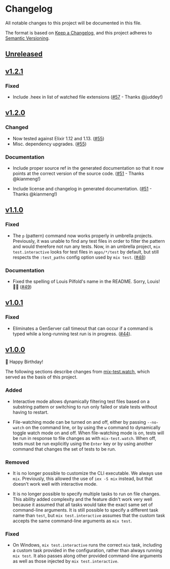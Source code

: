 # Changelog

All notable changes to this project will be documented in this file.

The format is based on [Keep a Changelog](https://keepachangelog.com/en/1.0.0/),
and this project adheres to [Semantic Versioning](https://semver.org/spec/v2.0.0.html).

## [Unreleased](https://github.com/randycoulman/mix_test_interactive/compare/v1.2.1...HEAD)

## [v1.2.1](https://github.com/randycoulman/mix_test_interactive/compare/v1.2.0...v1.2.1)

### Fixed

- Include .heex in list of watched file extensions
  ([#57](https://github.com/randycoulman/mix_test_interactive/pull/57) - Thanks @juddey!)

## [v1.2.0](https://github.com/randycoulman/mix_test_interactive/compare/v1.1.0...v1.2.0)

### Changed

- Now tested against Elixir 1.12 and 1.13. ([#55](https://github.com/randycoulman/mix_test_interactive/pull/55))
- Misc. dependency upgrades. ([#55](https://github.com/randycoulman/mix_test_interactive/pull/55))

### Documentation

- Include proper source ref in the generated documentation so that it now points at the correct version of the source code. ([#51](https://github.com/randycoulman/mix_test_interactive/pull/51) - Thanks @kianmeng!)

- Include license and changelog in generated documentation. ([#51](https://github.com/randycoulman/mix_test_interactive/pull/51) - Thanks @kianmeng!)

## [v1.1.0](https://github.com/randycoulman/mix_test_interactive/compare/v1.0.1...v1.1.0)

### Fixed

- The `p` (pattern) command now works properly in umbrella projects. Previously, it was unable to find any test files in order to filter the pattern and would therefore not run any tests. Now, in an umbrella project, `mix test.interactive` looks for test files in `apps/*/test` by default, but still respects the `:test_paths` config option used by `mix test`. ([#48](https://github.com/randycoulman/mix_test_interactive/pull/48))

### Documentation

- Fixed the spelling of Louis Pilfold's name in the README. Sorry, Louis! 🤦‍♂️ ([#49](https://github.com/randycoulman/mix_test_interactive/pull/49))

## [v1.0.1](https://github.com/randycoulman/mix_test_interactive/compare/v1.0.0...v1.0.1)

### Fixed

- Eliminates a GenServer call timeout that can occur if a command is typed while a long-running test run is in progress. ([#44](https://github.com/randycoulman/mix_test_interactive/pull/44)).

## [v1.0.0](https://github.com/randycoulman/mix_test_interactive/compare/14eb50c742a042de7bfc37c41b8af68d839eb443...v1.0.0)

🎉 Happy Birthday!

The following sections describe changes from [mix-test.watch](https://github.com/lpil/mix-test.watch), which served as the basis of this project.

### Added

- Interactive mode allows dynamically filtering test files based on a substring pattern or switching to run only failed or stale tests without having to restart.

- File-watching mode can be turned on and off, either by passing `--no-watch` on the command line, or by using the `w` command to dynamically toggle watch mode on and off. When file-watching mode is on, tests will be run in response to file changes as with `mix-test.watch`. When off, tests must be run explicitly using the `Enter` key or by using another command that changes the set of tests to be run.

### Removed

- It is no longer possible to customize the CLI executable. We always use `mix`. Previously, this allowed the use of `iex -S mix` instead, but that doesn't work well with interactive mode.

- It is no longer possible to specify multiple tasks to run on file changes. This ability added complexity and the feature didn't work very well because it assumed that all tasks would take the exact same set of command-line arguments. It is still possible to specify a different task name than `test`, but `mix test.interactive` assumes that the custom task accepts the same command-line arguments as `mix test`.

### Fixed

- On Windows, `mix test.interactive` runs the correct `mix` task, including a custom task provided in the configuration, rather than always running `mix test`. It also passes along other provided command-line arguments as well as those injected by `mix test.interactive`.
